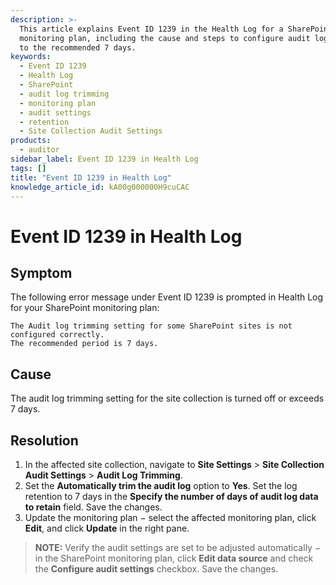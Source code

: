 ```yaml
---
description: >-
  This article explains Event ID 1239 in the Health Log for a SharePoint
  monitoring plan, including the cause and steps to configure audit log trimming
  to the recommended 7 days.
keywords:
  - Event ID 1239
  - Health Log
  - SharePoint
  - audit log trimming
  - monitoring plan
  - audit settings
  - retention
  - Site Collection Audit Settings
products:
  - auditor
sidebar_label: Event ID 1239 in Health Log
tags: []
title: "Event ID 1239 in Health Log"
knowledge_article_id: kA00g000000H9cuCAC
---
```


# Event ID 1239 in Health Log

## Symptom

The following error message under Event ID 1239 is prompted in Health Log for your SharePoint monitoring plan:

```text
The Audit log trimming setting for some SharePoint sites is not configured correctly.
The recommended period is 7 days.
```

## Cause

The audit log trimming setting for the site collection is turned off or exceeds 7 days.

## Resolution

1. In the affected site collection, navigate to **Site Settings** > **Site Collection Audit Settings** > **Audit Log Trimming**.
2. Set the **Automatically trim the audit log** option to **Yes**. Set the log retention to 7 days in the **Specify the number of days of audit log data to retain** field. Save the changes.
3. Update the monitoring plan − select the affected monitoring plan, click **Edit**, and click **Update** in the right pane.

> **NOTE:** Verify the audit settings are set to be adjusted automatically − in the SharePoint monitoring plan, click **Edit data source** and check the **Configure audit settings** checkbox. Save the changes.
